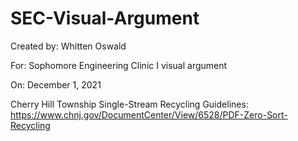 # SEC-Visual-Argument


Created by: Whitten Oswald

For: Sophomore Engineering Clinic I visual argument

On: December 1, 2021


Cherry Hill Township Single-Stream Recycling Guidelines:
https://www.chnj.gov/DocumentCenter/View/6528/PDF-Zero-Sort-Recycling
